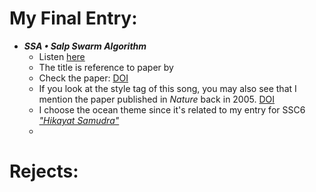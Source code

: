 # My Final Entry:
- **_SSA • Salp Swarm Algorithm_**
  - Listen [here](https://suno.com/song/44c13343-98de-4d1d-a1bc-131424540840)
  - The title is reference to paper by
  - Check the paper: [DOI](https://doi.org/10.1016/j.advengsoft.2017.07.002)
  - If you look at the style tag of this song, you may also see that I mention the paper published in *Nature* back in 2005. [DOI]()
  - I choose the ocean theme since it's related to my entry for SSC6 [*"Hikayat Samudra"*](https://suno.com/song/c2b5f05f-8796-4687-84d2-41d3508cba9e)
  - 
# Rejects:
